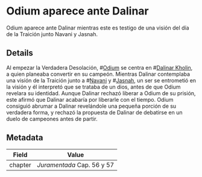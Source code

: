 # Odium aparece ante Dalinar
Odium aparece ante Dalinar mientras este es testigo de una visión del día de la Traición junto Navani y Jasnah.

## Details
Al empezar la Verdadera Desolación, #[Odium](characters/odium) se centra en #[Dalinar Kholin](characters/dalinar), a quien planeaba convertir en su campeón. Mientras Dalinar contemplaba una visión de la Traición junto a #[Navani](characters/navani) y #[Jasnah](characters/jasnah), un ser se entrometió en la visión y él interpretó que se trataba de un dios, antes de que Odium revelara su identidad. Aunque Dalinar rechazó liberar a Odium de su prisión, este afirmó que Dalinar acabaría por liberarle con el tiempo. Odium consiguió abrumar a Dalinar revelándole una pequeña porción de su verdadera forma, y rechazó la propuesta de Dalinar de debatirse en un duelo de campeones antes de partir.

## Metadata
| Field | Value |
| ----- | ----- |
| chapter | *Juramentada* Cap. 56 y 57 |
